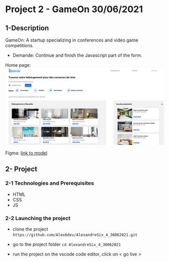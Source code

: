 # Project 2 - GameOn  30/06/2021

## 1-Description
GameOn: A startup specializing in conferences and video game competitions.
 
- Demande: 
Continue and finish the Javascript part of the form.


Home page:
<img src='https://github.com/Alex6dev/AlexandreSix_2_04052021/blob/master/photo/screens/screenReserviaHome.png' alt="screenshot"/>

Figma: [link to model](https://www.figma.com/file/B7NKBDvSI18uoMLJgpnh48/UI-Design-GameOn-FR?node-id=106%3A630)

## 2- Project

### 2-1 Technologies and Prerequisites
- HTML
- CSS
- JS

### 2-2 Launching the project


- clone the project 
`https://github.com/Alex6dev/AlexandreSix_4_30062021.git` 

- go to the project folder 
`cd AlexandreSix_4_30062021`

- run the project 
on the vscode code editor, click on < go live >